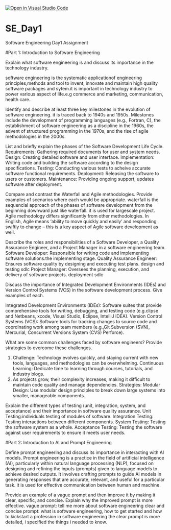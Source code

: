 [![Open in Visual Studio Code](https://classroom.github.com/assets/open-in-vscode-2e0aaae1b6195c2367325f4f02e2d04e9abb55f0b24a779b69b11b9e10269abc.svg)](https://classroom.github.com/online_ide?assignment_repo_id=15532890&assignment_repo_type=AssignmentRepo)
# SE_Day1
Software Engineering Day1 Assignment

#Part 1: Introduction to Software Engineering

Explain what software engineering is and discuss its importance in the technology industry.

software engineering is the systematic applicationof engineering principles,methods and tool to invent, innovate and maintain high quality software packages and sytem.it is important in technology industry to power various aspect of life.e.g commerce and marketing, communication, health care..

Identify and describe at least three key milestones in the evolution of software engineering.
it is traced back to 1940s and 1950s. Milestones include the development of programming languages (e.g., Fortran, C), the establishment of software engineering as a discipline in the 1960s, the advent of structured programming in the 1970s, and the rise of agile methodologies in the 2000s.

List and briefly explain the phases of the Software Development Life Cycle.
Requirements: Gathering required documents for user and system needs.
Design: Creating detailed software and user interface. 
Implementation: Writing code and building the software according to the design specifications.
Testing: Conducting various tests to acheive accurate software functional requirements.
Deployment: Releasing the software to users or customers.
Maintenance: Providing ongoing support, updates software after deployment.


Compare and contrast the Waterfall and Agile methodologies. Provide examples of scenarios where each would be appropriate.
waterfall is the sequencial approach of the phases of software development from the beginning downward just like waterfall. it is used for largescale project.
Agile methodology differs significantly from other methodologies. In English, Agile means ‘ability to move quickly and easily’ and responding swiftly to change – this is a key aspect of Agile software development as well. 

Describe the roles and responsibilities of a Software Developer, a Quality Assurance Engineer, and a Project Manager in a software engineering team.
Software Developer: Responsible for writing code and implementing software solutions.the implementing stage.
Quality Assurance Engineer: Ensures software quality by designing and executing test plans. design and testing sdlc
Project Manager: Oversees the planning, execution, and delivery of software projects. deployment sdlc
  
Discuss the importance of Integrated Development Environments (IDEs) and Version Control Systems (VCS) in the software development process. Give examples of each.

Integrated Development Environments (IDEs): Software suites that provide comprehensive tools for writing, debugging, and testing code (e.g.clipse and Netbeans, xcode, Visual Studio, Eclipse, IntelliJ IDEA).
Version Control Systems (VCS): Software tools for tracking changes to source code and coordinating work among team members (e.g.,Git
Subversion (SVN), Mercurial, Concurrent Versions System (CVS) Perforce).

What are some common challenges faced by software engineers? Provide strategies to overcome these challenges.
1. Challenge: Technology evolves quickly, and staying current with new tools, languages, and methodologies can be overwhelming.
Continuous Learning: Dedicate time to learning through courses, tutorials, and industry blogs.
2. As projects grow, their complexity increases, making it difficult to maintain code quality and manage dependencies.
Strategies:
Modular Design: Use modular design principles to break down large systems into smaller, manageable components.

Explain the different types of testing (unit, integration, system, and acceptance) and their importance in software quality assurance.
Unit Testing:individuals testing of modules of software.
Integration Testing: Testing interactions between different components.
System Testing: Testing the software system as a whole.
Acceptance Testing: Testing the software against user requirements to ensure it meets user needs.


#Part 2: Introduction to AI and Prompt Engineering


Define prompt engineering and discuss its importance in interacting with AI models.
Prompt engineering is a practice in the field of artificial intelligence (AI), particularly within natural language processing (NLP), focused on designing and refining the inputs (prompts) given to language models to achieve desired outputs. It involves crafting prompts to guide AI models in generating responses that are accurate, relevant, and useful for a particular task. it is used for effective communication between human and machine.

Provide an example of a vague prompt and then improve it by making it clear, specific, and concise. Explain why the improved prompt is more effective.
vague prompt: tell me more about software engineering
clear and concise prompt: what is software engineering, how to get started and how to kickstart a profession in software engineering
the clear prompt is more detailed, i specified the things i needed to know.
